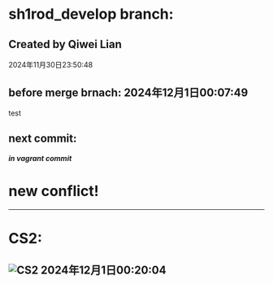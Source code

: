 # sh1rod_develop branch:
## Created by Qiwei Lian
2024年11月30日23:50:48

## before merge brnach: 2024年12月1日00:07:49
test

## next commit:
***in vagrant commit***

# new conflict!

---
# CS2:
![CS2](https://www.gaming.net/wp-content/uploads/2023/03/Counter-Strike-2-1.jpg "CS2")
**2024年12月1日00:20:04**
---

